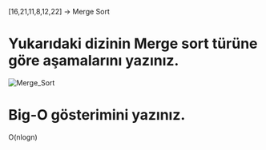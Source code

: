 [16,21,11,8,12,22] -> Merge Sort

# Yukarıdaki dizinin Merge sort türüne göre aşamalarını yazınız.


![Merge_Sort](file:///C:/Users/HP/Desktop/Ekran%20g%C3%B6r%C3%BCnt%C3%BCs%C3%BC%202022-12-05%20084702.png)



# Big-O gösterimini yazınız.

O(nlogn)